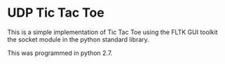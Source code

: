 UDP Tic Tac Toe
===============

This is a simple implementation of Tic Tac Toe using the FLTK GUI toolkit the socket module in the python standard library.

This was programmed in python 2.7.
